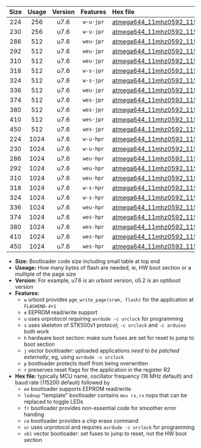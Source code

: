 |Size|Usage|Version|Features|Hex file|
|:-:|:-:|:-:|:-:|:--|
|224|256|u7.6|`w-u-jpr`|[atmega644_11mhz0592_115200bps_ur_vbl.hex](https://raw.githubusercontent.com/stefanrueger/urboot/main/atmega644_11mhz0592_115200bps_ur_vbl.hex)|
|230|256|u7.6|`w-u-jpr`|[atmega644_11mhz0592_115200bps_lednop_ur_vbl.hex](https://raw.githubusercontent.com/stefanrueger/urboot/main/atmega644_11mhz0592_115200bps_lednop_ur_vbl.hex)|
|286|512|u7.6|`weu-jpr`|[atmega644_11mhz0592_115200bps_ee_ur_vbl.hex](https://raw.githubusercontent.com/stefanrueger/urboot/main/atmega644_11mhz0592_115200bps_ee_ur_vbl.hex)|
|292|512|u7.6|`weu-jpr`|[atmega644_11mhz0592_115200bps_ee_lednop_ur_vbl.hex](https://raw.githubusercontent.com/stefanrueger/urboot/main/atmega644_11mhz0592_115200bps_ee_lednop_ur_vbl.hex)|
|310|512|u7.6|`weu-jpr`|[atmega644_11mhz0592_115200bps_ee_lednop_fr_ur_vbl.hex](https://raw.githubusercontent.com/stefanrueger/urboot/main/atmega644_11mhz0592_115200bps_ee_lednop_fr_ur_vbl.hex)|
|318|512|u7.6|`w-s-jpr`|[atmega644_11mhz0592_115200bps_vbl.hex](https://raw.githubusercontent.com/stefanrueger/urboot/main/atmega644_11mhz0592_115200bps_vbl.hex)|
|324|512|u7.6|`w-s-jpr`|[atmega644_11mhz0592_115200bps_lednop_vbl.hex](https://raw.githubusercontent.com/stefanrueger/urboot/main/atmega644_11mhz0592_115200bps_lednop_vbl.hex)|
|336|512|u7.6|`weu-jpr`|[atmega644_11mhz0592_115200bps_ee_lednop_fr_ce_ur_vbl.hex](https://raw.githubusercontent.com/stefanrueger/urboot/main/atmega644_11mhz0592_115200bps_ee_lednop_fr_ce_ur_vbl.hex)|
|374|512|u7.6|`wes-jpr`|[atmega644_11mhz0592_115200bps_ee_vbl.hex](https://raw.githubusercontent.com/stefanrueger/urboot/main/atmega644_11mhz0592_115200bps_ee_vbl.hex)|
|380|512|u7.6|`wes-jpr`|[atmega644_11mhz0592_115200bps_ee_lednop_vbl.hex](https://raw.githubusercontent.com/stefanrueger/urboot/main/atmega644_11mhz0592_115200bps_ee_lednop_vbl.hex)|
|410|512|u7.6|`wes-jpr`|[atmega644_11mhz0592_115200bps_ee_lednop_fr_vbl.hex](https://raw.githubusercontent.com/stefanrueger/urboot/main/atmega644_11mhz0592_115200bps_ee_lednop_fr_vbl.hex)|
|450|512|u7.6|`wes-jpr`|[atmega644_11mhz0592_115200bps_ee_lednop_fr_ce_vbl.hex](https://raw.githubusercontent.com/stefanrueger/urboot/main/atmega644_11mhz0592_115200bps_ee_lednop_fr_ce_vbl.hex)|
|224|1024|u7.6|`w-u-hpr`|[atmega644_11mhz0592_115200bps_ur.hex](https://raw.githubusercontent.com/stefanrueger/urboot/main/atmega644_11mhz0592_115200bps_ur.hex)|
|230|1024|u7.6|`w-u-hpr`|[atmega644_11mhz0592_115200bps_lednop_ur.hex](https://raw.githubusercontent.com/stefanrueger/urboot/main/atmega644_11mhz0592_115200bps_lednop_ur.hex)|
|286|1024|u7.6|`weu-hpr`|[atmega644_11mhz0592_115200bps_ee_ur.hex](https://raw.githubusercontent.com/stefanrueger/urboot/main/atmega644_11mhz0592_115200bps_ee_ur.hex)|
|292|1024|u7.6|`weu-hpr`|[atmega644_11mhz0592_115200bps_ee_lednop_ur.hex](https://raw.githubusercontent.com/stefanrueger/urboot/main/atmega644_11mhz0592_115200bps_ee_lednop_ur.hex)|
|310|1024|u7.6|`weu-hpr`|[atmega644_11mhz0592_115200bps_ee_lednop_fr_ur.hex](https://raw.githubusercontent.com/stefanrueger/urboot/main/atmega644_11mhz0592_115200bps_ee_lednop_fr_ur.hex)|
|318|1024|u7.6|`w-s-hpr`|[atmega644_11mhz0592_115200bps.hex](https://raw.githubusercontent.com/stefanrueger/urboot/main/atmega644_11mhz0592_115200bps.hex)|
|324|1024|u7.6|`w-s-hpr`|[atmega644_11mhz0592_115200bps_lednop.hex](https://raw.githubusercontent.com/stefanrueger/urboot/main/atmega644_11mhz0592_115200bps_lednop.hex)|
|336|1024|u7.6|`weu-hpr`|[atmega644_11mhz0592_115200bps_ee_lednop_fr_ce_ur.hex](https://raw.githubusercontent.com/stefanrueger/urboot/main/atmega644_11mhz0592_115200bps_ee_lednop_fr_ce_ur.hex)|
|374|1024|u7.6|`wes-hpr`|[atmega644_11mhz0592_115200bps_ee.hex](https://raw.githubusercontent.com/stefanrueger/urboot/main/atmega644_11mhz0592_115200bps_ee.hex)|
|380|1024|u7.6|`wes-hpr`|[atmega644_11mhz0592_115200bps_ee_lednop.hex](https://raw.githubusercontent.com/stefanrueger/urboot/main/atmega644_11mhz0592_115200bps_ee_lednop.hex)|
|410|1024|u7.6|`wes-hpr`|[atmega644_11mhz0592_115200bps_ee_lednop_fr.hex](https://raw.githubusercontent.com/stefanrueger/urboot/main/atmega644_11mhz0592_115200bps_ee_lednop_fr.hex)|
|450|1024|u7.6|`wes-hpr`|[atmega644_11mhz0592_115200bps_ee_lednop_fr_ce.hex](https://raw.githubusercontent.com/stefanrueger/urboot/main/atmega644_11mhz0592_115200bps_ee_lednop_fr_ce.hex)|

- **Size:** Bootloader code size including small table at top end
- **Useage:** How many bytes of flash are needed, ie, HW boot section or a multiple of the page size
- **Version:** For example, u7.6 is an urboot version, o5.2 is an optiboot version
- **Features:**
  + `w` urboot provides `pgm_write_page(sram, flash)` for the application at `FLASHEND-4+1`
  + `e` EEPROM read/write support
  + `u` uses urprotocol requiring `avrdude -c urclock` for programming
  + `s` uses skeleton of STK500v1 protocol; `-c urclock` and `-c arduino` both work
  + `h` hardware boot section: make sure fuses are set for reset to jump to boot section
  + `j` vector bootloader: uploaded applications *need to be patched externally*, eg, using `avrdude -c urclock`
  + `p` bootloader protects itself from being overwritten
  + `r` preserves reset flags for the application in the register R2
- **Hex file:** typically MCU name, oscillator frequency (16 MHz default) and baud rate (115200 default) followed by
  + `ee` bootloader supports EEPROM read/write
  + `lednop` "template" bootloader contains `mov rx,rx` nops that can be replaced to toggle LEDs
  + `fr` bootloader provides non-essential code for smoother error handing
  + `ce` bootloader provides a chip erase command
  + `ur` uses urprotocol and requires `avrdude -c urclock` for programming
  + `vbl` vector bootloader: set fuses to jump to reset, not the HW boot section
